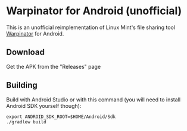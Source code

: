 # Warpinator for Android (unofficial)

This is an unofficial reimplementation of Linux Mint's file sharing tool [Warpinator](https://github.com/linuxmint/warpinator) for Android.

## Download
Get the APK from the "Releases" page

## Building

Build with Android Studio or with this command (you will need to install Android SDK yourself though):

```
export ANDROID_SDK_ROOT=$HOME/Android/Sdk
./gradlew build
```
